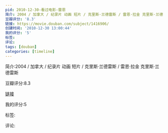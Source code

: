 ```yaml
---
pid: 2010-12-30-看过电影-雷恩
简介: 2004 / 加拿大 / 纪录片 动画 短片 / 克里斯·兰德雷斯 / 雷恩·拉金 克里斯·兰德雷斯
豆瓣评分: '8.3'
链接: https://movie.douban.com/subject/1416906/
创建时间: '2010-12-30 13:00:44'
我的评分: '5'
标签:
评论:
tags: [douban]
categories: [timeline]
---
```

简介:2004 / 加拿大 / 纪录片 动画 短片 / 克里斯·兰德雷斯 / 雷恩·拉金 克里斯·兰德雷斯

豆瓣评分:8.3

[链接](https://movie.douban.com/subject/1416906/)

我的评分:5

标签:

评论:

